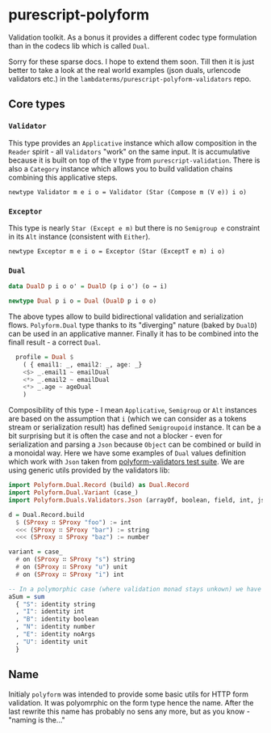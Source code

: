# purescript-polyform

Validation toolkit. As a bonus it provides a different codec type formulation than in the codecs lib which is called `Dual`.

Sorry for these sparse docs. I hope to extend them soon. Till then it is just better to take a look at the real world examples (json duals, urlencode validators etc.) in the `lambdaterms/purescript-polyform-validators` repo.

## Core types

### `Validator`

This type provides an `Applicative` instance which allow composition in the `Reader` spirit - all `Validators` "work" on the same input. It is accumulative because it is built on top of the `V` type from `purescript-validation`.
There is also a `Category` instance which allows you to build validation chains combining this applicative steps.

```
newtype Validator m e i o = Validator (Star (Compose m (V e)) i o)
```

### `Exceptor`

This type is nearly `Star (Except e m)` but there is no `Semigroup e` constraint in its `Alt` instance (consistent with `Either`).


```
newtype Exceptor m e i o = Exceptor (Star (ExceptT e m) i o)
```

### `Dual`

```purescript
data DualD p i o o' = DualD (p i o') (o → i)

newtype Dual p i o = Dual (DualD p i o o)
```

The above types allow to build bidirectional validation and serialization flows. `Polyform.Dual` type thanks to its "diverging" nature (baked by `DualD`) can be used in an applicative manner. Finally it has to be combined into the finall result - a correct `Dual`.


```purescript
  profile = Dual $
    ( { email1: _, email2: _, age: _}
    <$> _.email1 ~ emailDual
    <*> _.email2 ~ emailDual
    <*> _.age ~ ageDual
    )
```

Composibility of this type - I mean `Applicative`, `Semigroup` or `Alt` instances are based on the assumption that `i` (which we can consider as a tokens stream or serialization result) has defined `Semigroupoid` instance. It can be a bit surprising but it is often the case and not a blocker - even for serialization and parsing a `Json` because `Object` can be combined or build in a monoidal way.
Here we have some examples of `Dual` values definition which work with `Json` taken from [polyform-validators test suite](https://github.com/lambdaterms/purescript-polyform-validators/blob/master/test/Duals/Validators/Json.purs). We are using generic utils provided by the validators lib:


```purescript
import Polyform.Dual.Record (build) as Dual.Record
import Polyform.Dual.Variant (case_)
import Polyform.Duals.Validators.Json (arrayOf, boolean, field, int, json, noArgs, number, object, on, string, sum, unit, (:=))

d = Dual.Record.build
  $ (SProxy ∷ SProxy "foo") := int
  <<< (SProxy ∷ SProxy "bar") := string
  <<< (SProxy ∷ SProxy "baz") := number

variant = case_
  # on (SProxy ∷ SProxy "s") string
  # on (SProxy ∷ SProxy "u") unit
  # on (SProxy ∷ SProxy "i") int

-- In a polymorphic case (where validation monad stays unkown) we have to wrap fields in `indentity` because of the "record impredicativity".
aSum = sum
  { "S": identity string
  , "I": identity int
  , "B": identity boolean
  , "N": identity number
  , "E": identity noArgs
  , "U": identity unit
  }
```

## Name

Initialy `polyform` was intended to provide some basic utils for HTTP form validation. It was polyomrphic on the form type hence the name. After the last rewrite this name has probably no sens any more, but as you know - "naming is the..."
